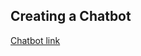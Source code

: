 ## Creating a Chatbot

[Chatbot link]("https://www.chatbase.co/chatbot-iframe/yRCOGf6xyoIZCGKreX8_H")
